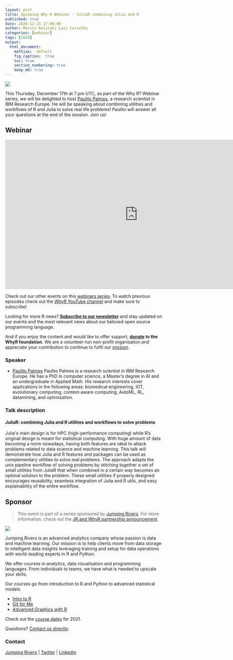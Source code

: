 ```yaml
---
layout: post
title: Upcoming Why R Webinar - JuliaR combining Julia and R
published: true
date: 2020-12-15 17:00:00
author: Marcin Kosinski Laís Carvalho
categories: [webinar]
tags: [2020]
output:
  html_document:
    mathjax:  default
    fig_caption:  true
    toc: true
    section_numbering: true
    keep_md: true
---
```


<img src="/foundation/images/fulls/webinars/paulito.jpg" class="fit image">

This Thursday, December 17th at 7 pm UTC, as part of the Why R? Webinar series, we will be delighted to host [Paulito Palmes](https://www.linkedin.com/in/paulitopalmes), a research scientist in IBM Research Europe. He will be speaking about combining utilities and workflows of R and Julia to solve real life problems! Paulito  will answer all your questions at the end of the session. Join us!


## Webinar

<iframe width="850" height="480" src="https://www.youtube.com/embed/B8COgzAVNmU" frameborder="0" allow="accelerometer; autoplay; clipboard-write; encrypted-media; gyroscope; picture-in-picture" allowfullscreen></iframe>

Check out our other events on this [webinars series](whyr.pl/webinars/). To watch previous episodes check out the [WhyR YouTube channel](youtube.com/WhyRFoundationVideos) and make sure to subscribe!

Looking for more R news? [**Subscribe to our newsletter**](http://whyr.pl/subscribe/) and stay updated on our events and the most relevant news about our beloved open source programming language.

And if you enjoy the content and would like to offer support, **[donate](whyr.pl/donate/) to the WhyR foundation**. We are a volunteer-run non-profit organisation and appreciate your contribution to continue to fulfil our [mission](http://whyr.pl/foundation/about/).


### Speaker
- [Paulito Palmes](https://www.linkedin.com/in/paulitopalmes)
     Paulito Palmes is a research scientist in IBM Research Europe. He has a PhD in computer science, a Master’s degree in AI and an undergraduate in Applied Math. His research interests cover applications in the following areas: biomedical engineering, IOT, evolutionary computing, context-aware computing, AutoML, RL, datamining, and optimization.

### Talk description  

#### JuliaR: combining Julia and R utilities and workflows to solve problems

Julia's main design is for HPC (high-performance computing) while R’s original design is meant for statistical computing. With huge amount of data becoming a norm nowadays, having both features are ideal to attack problems related to data science and machine learning. This talk will demonstrate how Julia and R features and packages can be used as complementary utilities to solve real problems. The approach adapts the unix pipeline workflow of solving problems by stitching together a set of small utilities from JuliaR that when combined in a certain way becomes an optimal solution to the problem. These small utilities if properly designed encourages reusability, seamless integration of Julia and R utils, and easy explainability of the entire workflow.


## Sponsor
> This event is part of a series sponsored by [Jumping Rivers](https://www.jumpingrivers.com/). For more information, check out the [JR and WhyR partnership announcement](https://www.jumpingrivers.com/blog/jumping-rivers-whyr-partnership/).

<img src="/foundation/images/fulls/supporting-grant/jr_sponsor.png" class="fit image">


Jumping Rivers is an advanced analytics company whose passion is data and machine learning. Our mission is to help clients move from data storage to intelligent data insights leveraging training and setup for data operations with world-leading experts in R and Python.  

We offer courses in analytics, data visualisation and programming languages. From individuals to teams, we have what is needed to upscale your skills. 

Our courses go from introduction to R and Python to advanced statistical models. 
* [Intro to R](https://www.jumpingrivers.com/training/course/introduction-to-r/?event=1369)
* [Git for Me](https://www.jumpingrivers.com/training/course/git-for-me/?event=1402)
* [Advanced Graphics with R](https://www.jumpingrivers.com/training/course/advanced-graphics-ggplot2-r/?event=1378)

Check out the [course dates](https://www.jumpingrivers.com/training/public/) for 2021. 

Questions? [Contact us directly](https://www.jumpingrivers.com/online-training-enquiry/). 


### Contact
[Jumping Rivers](https://www.jumpingrivers.com/)  |  [Twitter](https://twitter.com/jumping_uk)  |  [Linkedin](https://www.linkedin.com/company/jumping-rivers-ltd/)

